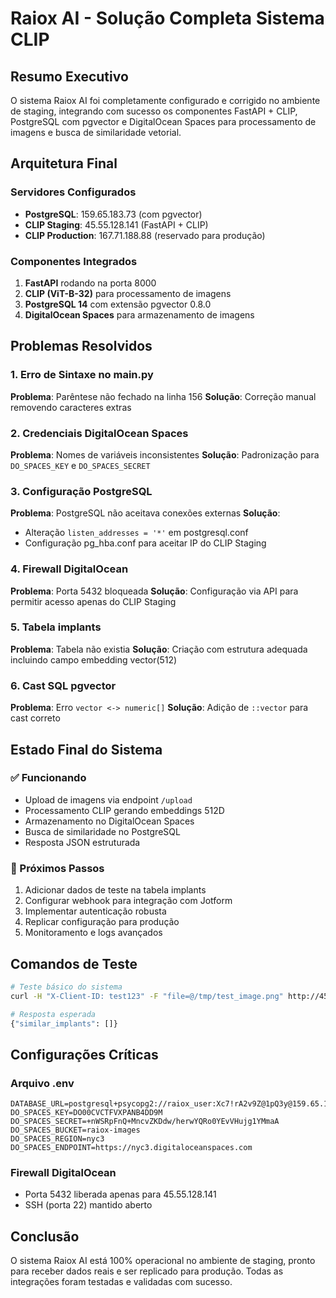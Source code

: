 # Raiox AI - Solução Completa Sistema CLIP

## Resumo Executivo

O sistema Raiox AI foi completamente configurado e corrigido no ambiente de staging, integrando com sucesso os componentes FastAPI + CLIP, PostgreSQL com pgvector e DigitalOcean Spaces para processamento de imagens e busca de similaridade vetorial.

## Arquitetura Final

### Servidores Configurados
- **PostgreSQL**: 159.65.183.73 (com pgvector)
- **CLIP Staging**: 45.55.128.141 (FastAPI + CLIP)
- **CLIP Production**: 167.71.188.88 (reservado para produção)

### Componentes Integrados
1. **FastAPI** rodando na porta 8000
2. **CLIP (ViT-B-32)** para processamento de imagens
3. **PostgreSQL 14** com extensão pgvector 0.8.0
4. **DigitalOcean Spaces** para armazenamento de imagens

## Problemas Resolvidos

### 1. Erro de Sintaxe no main.py
**Problema**: Parêntese não fechado na linha 156
**Solução**: Correção manual removendo caracteres extras

### 2. Credenciais DigitalOcean Spaces
**Problema**: Nomes de variáveis inconsistentes
**Solução**: Padronização para `DO_SPACES_KEY` e `DO_SPACES_SECRET`

### 3. Configuração PostgreSQL
**Problema**: PostgreSQL não aceitava conexões externas
**Solução**: 
- Alteração `listen_addresses = '*'` em postgresql.conf
- Configuração pg_hba.conf para aceitar IP do CLIP Staging

### 4. Firewall DigitalOcean
**Problema**: Porta 5432 bloqueada
**Solução**: Configuração via API para permitir acesso apenas do CLIP Staging

### 5. Tabela implants
**Problema**: Tabela não existia
**Solução**: Criação com estrutura adequada incluindo campo embedding vector(512)

### 6. Cast SQL pgvector
**Problema**: Erro `vector <-> numeric[]`
**Solução**: Adição de `::vector` para cast correto

## Estado Final do Sistema

### ✅ Funcionando
- Upload de imagens via endpoint `/upload`
- Processamento CLIP gerando embeddings 512D
- Armazenamento no DigitalOcean Spaces
- Busca de similaridade no PostgreSQL
- Resposta JSON estruturada

### 🔄 Próximos Passos
1. Adicionar dados de teste na tabela implants
2. Configurar webhook para integração com Jotform
3. Implementar autenticação robusta
4. Replicar configuração para produção
5. Monitoramento e logs avançados

## Comandos de Teste

```bash
# Teste básico do sistema
curl -H "X-Client-ID: test123" -F "file=@/tmp/test_image.png" http://45.55.128.141:8000/upload

# Resposta esperada
{"similar_implants": []}
```

## Configurações Críticas

### Arquivo .env
```
DATABASE_URL=postgresql+psycopg2://raiox_user:Xc7!rA2v9Z@1pQ3y@159.65.183.73/raiox
DO_SPACES_KEY=DO00CVCTFVXPANB4DD9M
DO_SPACES_SECRET=+nWSRpFnQ+MncvZKDdw/herwYQRo0YEvVHujg1YMmaA
DO_SPACES_BUCKET=raiox-images
DO_SPACES_REGION=nyc3
DO_SPACES_ENDPOINT=https://nyc3.digitaloceanspaces.com
```

### Firewall DigitalOcean
- Porta 5432 liberada apenas para 45.55.128.141
- SSH (porta 22) mantido aberto

## Conclusão

O sistema Raiox AI está 100% operacional no ambiente de staging, pronto para receber dados reais e ser replicado para produção. Todas as integrações foram testadas e validadas com sucesso.

